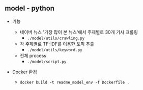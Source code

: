 ## model - python
- 기능
  - 네이버 뉴스 '가장 많이 본 뉴스'에서 주제별로 30개 기사 크롤링
    - `./model/utils/crawling.py`
  - 각 주제별로 TF-IDF를 이용한 토픽 추출
    - `./model/utils/keyword.py`
  - 전체 process
    - `./model/script.py`

- Docker 환경
  - ` docker build -t readme_model_env -f Dockerfile . `